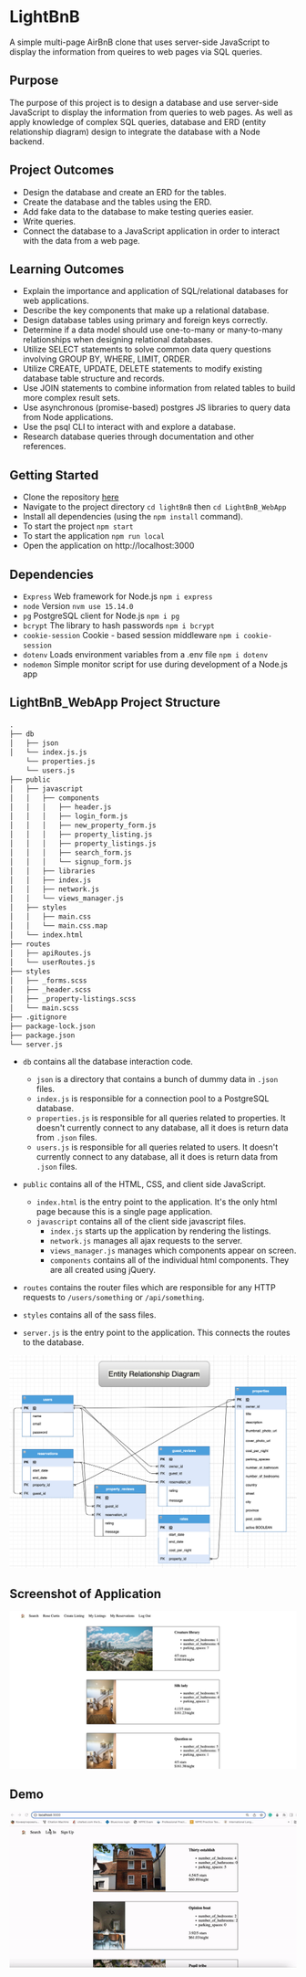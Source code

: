 # LightBnB
A simple multi-page AirBnB clone that uses server-side JavaScript to display the information from queires to web pages via SQL queries.
## Purpose
The purpose of this project is to design a database and use server-side JavaScript to display the information from queries to web pages. As well as apply knowledge of complex SQL queries, database and ERD (entity relationship diagram) design to integrate the database with a Node backend.

## Project Outcomes
 * Design the database and create an ERD for the tables.
 * Create the database and the tables using the ERD.
 * Add fake data to the database to make testing queries easier.
 * Write queries.
 * Connect the database to a JavaScript application in order to interact with the data from a web page.


## Learning Outcomes
   * Explain the importance and application of SQL/relational databases for web applications.
   * Describe the key components that make up a relational database.
   * Design database tables using primary and foreign keys correctly.
   * Determine if a data model should use one-to-many or many-to-many relationships when designing relational databases.
   * Utilize SELECT statements to solve common data query questions involving GROUP BY, WHERE, LIMIT, ORDER.
   * Utilize CREATE, UPDATE, DELETE statements to modify existing database table structure and records.
   * Use JOIN statements to combine information from related tables to build more complex result sets.
   * Use asynchronous (promise-based) postgres JS libraries to query data from Node applications.
   * Use the psql CLI to interact with and explore a database.
   * Research database queries through documentation and other references.

## Getting Started
- Clone the repository [here](https://github.com/KShilina/LightBnB)
- Navigate to the project directory `cd lightBnB` then 
`cd LightBnB_WebApp`
- Install all dependencies (using the `npm install` command).
- To start the project `npm start`
- To start the application `npm run local`
- Open the application on http://localhost:3000

## Dependencies

- `Express` Web framework for Node.js `npm i express`
- `node` Version `nvm use 15.14.0`
- `pg` PostgreSQL client for Node.js `npm i pg`
- `bcrypt` The library to hash passwords `npm i bcrypt`
- `cookie-session` Cookie - based session middleware `npm i cookie-session`
- `dotenv` Loads environment variables from a .env file `npm i dotenv`
- `nodemon` Simple monitor script for use during development of a Node.js app 

## LightBnB_WebApp Project Structure

```
.
├── db
│   ├── json
│   └── index.js.js
    └── properties.js
    └── users.js
├── public
│   ├── javascript
│   │   ├── components 
│   │   │   ├── header.js
│   │   │   ├── login_form.js
│   │   │   ├── new_property_form.js
│   │   │   ├── property_listing.js
│   │   │   ├── property_listings.js
│   │   │   ├── search_form.js
│   │   │   └── signup_form.js
│   │   ├── libraries
│   │   ├── index.js
│   │   ├── network.js
│   │   └── views_manager.js
│   ├── styles
│   │   ├── main.css
│   │   └── main.css.map
│   └── index.html
├── routes
│   ├── apiRoutes.js
│   └── userRoutes.js
├── styles  
│   ├── _forms.scss
│   ├── _header.scss
│   ├── _property-listings.scss
│   └── main.scss
├── .gitignore
├── package-lock.json
├── package.json
└── server.js
```

* `db` contains all the database interaction code.
  
  * `json` is a directory that contains a 
  bunch of dummy data in `.json` files.
  * `index.js` is responsible for a connection pool to a PostgreSQL database.
  * `properties.js` is responsible for all queries related to properties. It doesn't currently connect to any database, all it does is return data from `.json` files.
  * `users.js` is responsible for all queries related to users. It doesn't currently connect to any database, all it does is return data from `.json` files.

* `public` contains all of the HTML, CSS, and client side JavaScript. 
  * `index.html` is the entry point to the application. It's the only html page because this is a single page application.
  * `javascript` contains all of the client side javascript files.
    * `index.js` starts up the application by rendering the listings.
    * `network.js` manages all ajax requests to the server.
    * `views_manager.js` manages which components appear on screen.
    * `components` contains all of the individual html components. They are all created using jQuery.
* `routes` contains the router files which are responsible for any HTTP requests to `/users/something` or `/api/something`. 
* `styles` contains all of the sass files. 
* `server.js` is the entry point to the application. This connects the routes to the database.

!["Entity Relationship Diagram"](docs/LightBnB_ERD.png)

## Screenshot of Application
!["Screenshot of application"](docs/lightBnB.png)
## Demo

![Demo](docs/demo.gif)
